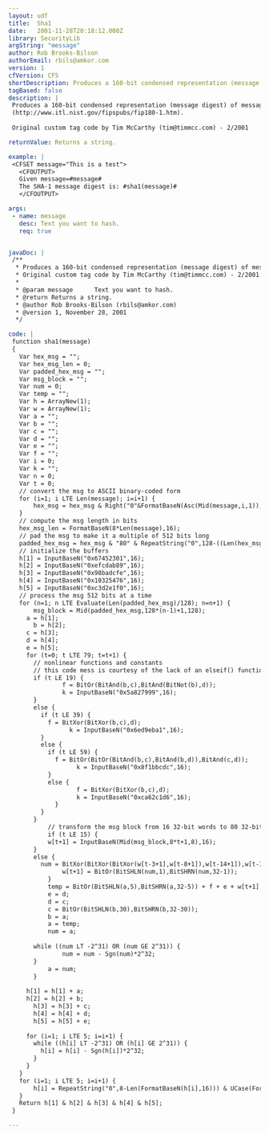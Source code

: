 ```yaml
---
layout: udf
title:  Sha1
date:   2001-11-28T20:18:12.000Z
library: SecurityLib
argString: "message"
author: Rob Brooks-Bilson
authorEmail: rbils@amkor.com
version: 1
cfVersion: CF5
shortDescription: Produces a 160-bit condensed representation (message digest) of message using the Secure Hash Algorithm (SHA-1).
tagBased: false
description: |
 Produces a 160-bit condensed representation (message digest) of message using the Secure Hash Algorithm (SHA-1). For more information, see FIPS PUB 180-1
 (http://www.itl.nist.gov/fipspubs/fip180-1.htm).
 
 Original custom tag code by Tim McCarthy (tim@timmcc.com) - 2/2001

returnValue: Returns a string.

example: |
 <CFSET message="This is a test">
   <CFOUTPUT>
   Given message=#message#
   The SHA-1 message digest is: #sha1(message)#
   </CFOUTPUT>

args:
 - name: message
   desc: Text you want to hash.
   req: true


javaDoc: |
 /**
  * Produces a 160-bit condensed representation (message digest) of message using the Secure Hash Algorithm (SHA-1).
  * Original custom tag code by Tim McCarthy (tim@timmcc.com) - 2/2001
  * 
  * @param message      Text you want to hash. 
  * @return Returns a string. 
  * @author Rob Brooks-Bilson (rbils@amkor.com) 
  * @version 1, November 28, 2001 
  */

code: |
 function sha1(message)
 {
   Var hex_msg = "";
   Var hex_msg_len = 0;
   Var padded_hex_msg = "";
   Var msg_block = "";
   Var num = 0;
   Var temp = "";
   Var h = ArrayNew(1);
   Var w = ArrayNew(1);
   Var a = "";
   Var b = "";
   Var c = "";
   Var d = "";
   Var e = "";
   Var f = "";
   Var i = 0;
   Var k = "";
   Var n = 0;
   Var t = 0;
   // convert the msg to ASCII binary-coded form
   for (i=1; i LTE Len(message); i=i+1) {  
       hex_msg = hex_msg & Right("0"&FormatBaseN(Asc(Mid(message,i,1)),16),2);
   }
   // compute the msg length in bits
   hex_msg_len = FormatBaseN(8*Len(message),16);
   // pad the msg to make it a multiple of 512 bits long
   padded_hex_msg = hex_msg & "80" & RepeatString("0",128-((Len(hex_msg)+2+16) Mod 128)) & RepeatString("0",16-Len(hex_msg_len)) & hex_msg_len;
   // initialize the buffers
   h[1] = InputBaseN("0x67452301",16);
   h[2] = InputBaseN("0xefcdab89",16);
   h[3] = InputBaseN("0x98badcfe",16);
   h[4] = InputBaseN("0x10325476",16);
   h[5] = InputBaseN("0xc3d2e1f0",16);
   // process the msg 512 bits at a time
   for (n=1; n LTE Evaluate(Len(padded_hex_msg)/128); n=n+1) {  
       msg_block = Mid(padded_hex_msg,128*(n-1)+1,128);
     a = h[1];
       b = h[2];
     c = h[3];
     d = h[4];
     e = h[5];
     for (t=0; t LTE 79; t=t+1) {  
       // nonlinear functions and constants
       // this code mess is courtesy of the lack of an elseif() function
       if (t LE 19) {
               f = BitOr(BitAnd(b,c),BitAnd(BitNot(b),d));
               k = InputBaseN("0x5a827999",16);
       }
       else {
         if (t LE 39) {
           f = BitXor(BitXor(b,c),d);
                 k = InputBaseN("0x6ed9eba1",16);
         }
         else {
           if (t LE 59) {
             f = BitOr(BitOr(BitAnd(b,c),BitAnd(b,d)),BitAnd(c,d));
                   k = InputBaseN("0x8f1bbcdc",16);
           }
           else {
                   f = BitXor(BitXor(b,c),d);
                   k = InputBaseN("0xca62c1d6",16);
             }    
         }
       }  
           // transform the msg block from 16 32-bit words to 80 32-bit words
           if (t LE 15) {
           w[t+1] = InputBaseN(Mid(msg_block,8*t+1,8),16);
       }
       else {
         num = BitXor(BitXor(BitXor(w[t-3+1],w[t-8+1]),w[t-14+1]),w[t-16+1]);
               w[t+1] = BitOr(BitSHLN(num,1),BitSHRN(num,32-1));
           }
           temp = BitOr(BitSHLN(a,5),BitSHRN(a,32-5)) + f + e + w[t+1] + k;
           e = d;
           d = c;
           c = BitOr(BitSHLN(b,30),BitSHRN(b,32-30));
           b = a;
           a = temp;
           num = a;
     
       while ((num LT -2^31) OR (num GE 2^31)) {    
               num = num - Sgn(num)*2^32;
       }
           a = num;
       }    
     
     h[1] = h[1] + a;
     h[2] = h[2] + b;
       h[3] = h[3] + c;
       h[4] = h[4] + d;
       h[5] = h[5] + e;
     
     for (i=1; i LTE 5; i=i+1) {
       while ((h[i] LT -2^31) OR (h[i] GE 2^31)) {
         h[i] = h[i] - Sgn(h[i])*2^32;
       }
     }
   }
   for (i=1; i LTE 5; i=i+1) {  
       h[i] = RepeatString("0",8-Len(FormatBaseN(h[i],16))) & UCase(FormatBaseN(h[i],16));
   }
   Return h[1] & h[2] & h[3] & h[4] & h[5];
 }

---
```



